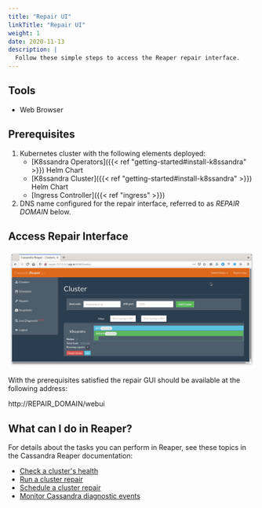 ```yaml
---
title: "Repair UI"
linkTitle: "Repair UI"
weight: 1
date: 2020-11-13
description: |
  Follow these simple steps to access the Reaper repair interface.
---
```


## Tools

* Web Browser

## Prerequisites

1. Kubernetes cluster with the following elements deployed:
   * [K8ssandra Operators]({{< ref "getting-started#install-k8ssandra" >}}) Helm Chart
   * [K8ssandra Cluster]({{< ref "getting-started#install-k8ssandra" >}}) Helm Chart
   * [Ingress Controller]({{< ref "ingress" >}})
1. DNS name configured for the repair interface, referred to as _REPAIR DOMAIN_ below.

## Access Repair Interface

![Reaper UI](reaper-ui.png)

With the prerequisites satisfied the repair GUI should be available at the following address:

http://REPAIR_DOMAIN/webui

## What can I do in Reaper?

For details about the tasks you can perform in Reaper, see these topics in the
Cassandra Reaper documentation:

* [Check a cluster's health](http://cassandra-reaper.io/docs/usage/health/)
* [Run a cluster repair](http://cassandra-reaper.io/docs/usage/single/)
* [Schedule a cluster repair](http://cassandra-reaper.io/docs/usage/schedule/)
* [Monitor Cassandra diagnostic events](http://cassandra-reaper.io/docs/usage/cassandra-diagnostics/)
